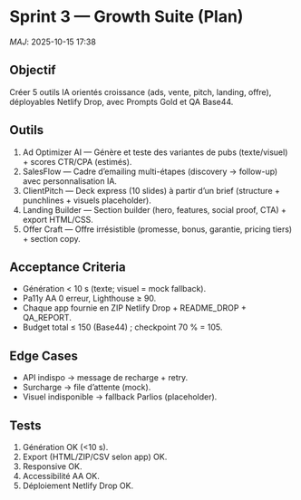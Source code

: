 # Sprint 3 — Growth Suite (Plan)

_MAJ_: 2025-10-15 17:38

## Objectif
Créer 5 outils IA orientés croissance (ads, vente, pitch, landing, offre), déployables Netlify Drop, avec Prompts Gold et QA Base44.

## Outils
1. Ad Optimizer AI — Génère et teste des variantes de pubs (texte/visuel) + scores CTR/CPA (estimés).
2. SalesFlow — Cadre d’emailing multi-étapes (discovery → follow-up) avec personnalisation IA.
3. ClientPitch — Deck express (10 slides) à partir d’un brief (structure + punchlines + visuels placeholder).
4. Landing Builder — Section builder (hero, features, social proof, CTA) + export HTML/CSS.
5. Offer Craft — Offre irrésistible (promesse, bonus, garantie, pricing tiers) + section copy.

## Acceptance Criteria
- Génération < 10 s (texte; visuel = mock fallback).
- Pa11y AA 0 erreur, Lighthouse ≥ 90.
- Chaque app fournie en ZIP Netlify Drop + README_DROP + QA_REPORT.
- Budget total ≤ 150 (Base44) ; checkpoint 70 % = 105.

## Edge Cases
- API indispo → message de recharge + retry.
- Surcharge → file d’attente (mock).
- Visuel indisponible → fallback Parlios (placeholder).

## Tests
1) Génération OK (<10 s).
2) Export (HTML/ZIP/CSV selon app) OK.
3) Responsive OK.
4) Accessibilité AA OK.
5) Déploiement Netlify Drop OK.
